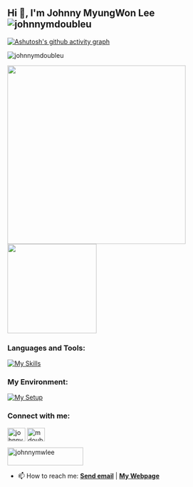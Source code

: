 ## Hi 👋, I'm Johnny MyungWon Lee <img src="https://komarev.com/ghpvc/?username=johnnymdoubleu&label=Profile%20views&color=0e75b6&style=flat" alt="johnnymdoubleu" /> 

[![Ashutosh's github activity graph](https://github-readme-activity-graph.vercel.app/graph?username=johnnymdoubleu&theme=xcode)](https://github.com/ashutosh00710/github-readme-activity-graph)
<p><img align="center" src="https://github-readme-streak-stats.herokuapp.com/?user=johnnymdoubleu&card_width=400" alt="johnnymdoubleu" /></p>
<p><img src="http://github-profile-summary-cards.vercel.app/api/cards/profile-details?username=johnnymdoubleu&theme=zenburn" width="400">
  <img src="http://github-profile-summary-cards.vercel.app/api/cards/productive-time?username=johnnymdoubleu&theme=zenburn&utcOffset=0" width="200"></p>

<h3 align="left">Languages and Tools:</h3>

[![My Skills](https://skillicons.dev/icons?i=r,py,latex,matlab,tensorflow,sklearn,selenium,regex,js,html,css,react)](https://skillicons.dev)

<h3 align="left">My Environment:</h3>

[![My Setup](https://skillicons.dev/icons?i=windows,ubuntu,vscode,atom)](https://skillicons.dev)

<h3 align="left">Connect with me:</h3>
<p align="left">
<a href="https://linkedin.com/in/johnnymwlee" target="blank"><img align="center" src="https://raw.githubusercontent.com/rahuldkjain/github-profile-readme-generator/master/src/images/icons/Social/linked-in-alt.svg" alt="johnnymwlee" height="30" width="40" /></a>
<a href="https://kaggle.com/mdoubleu" target="blank"><img align="center" src="https://raw.githubusercontent.com/rahuldkjain/github-profile-readme-generator/master/src/images/icons/Social/kaggle.svg" alt="mdoubleu" height="30" width="40" /></a>
</p>
<p>
  <a href="https://www.buymeacoffee.com/johnnymwlee"> <img src="https://cdn.buymeacoffee.com/buttons/v2/default-yellow.png" height="40" width="170" alt="johnnymwlee" /></a>
</p>

- 📫 How to reach me: **<a href="mailto:johnny.myungwon.lee@ed.ac.uk">Send email</a>** | **[My Webpage](https://www.maths.ed.ac.uk/~s1687781/)**
